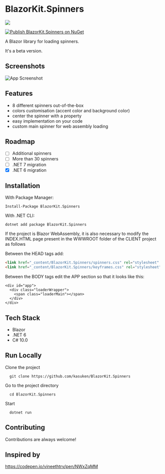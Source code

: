 
# BlazorKit.Spinners

![](https://countrush-prod.azurewebsites.net/l/badge/?repository=kasuken.BlazorKitSpinners)

[![Publish BlazorKit.Spinners on NuGet](https://github.com/kasuken/BlazorKit.Spinners/actions/workflows/publish.yml/badge.svg?branch=main)](https://github.com/kasuken/BlazorKit.Spinners/actions/workflows/publish.yml)

A Blazor library for loading spinners.

It's a beta version.

## Screenshots

![App Screenshot](https://github.com/kasuken/BlazorKit.Spinners/raw/main/blazorkit.spinners.0.7.14.gif)

## Features

- 8 different spinners out-of-the-box
- colors customisation (accent color and background color)
- center the spinner with a property
- easy implementation on your code
- custom main spinner for web assembly loading

## Roadmap

- [ ] Additional spinners
- [ ] More than 30 spinners
- [ ] .NET 7 migration
- [x] .NET 6 migration

## Installation

With Package Manager:

```gitattributes
Install-Package BlazorKit.Spinners
```

With .NET CLI:

```gitattributes
dotnet add package BlazorKit.Spinners
```

If the project is Blazor WebAssembly, it is also necessary to modify the INDEX.HTML page present in the WWWROOT folder of the CLIENT project as follows

Between the HEAD tags add:
```html
<link href="_content/BlazorKit.Spinners/spinners.css" rel="stylesheet" />
<link href="_content/BlazorKit.Spinners/keyframes.css" rel="stylesheet" />
```

Between the BODY tags edit the APP section so that it looks like this:
```Razor
<div id="app">
  <div class="loaderWrapper">
    <span class="loaderMain"></span>
  </div>
</div>
```

## Tech Stack

- Blazor
- .NET 6
- C# 10.0

## Run Locally

Clone the project

```gitattributes
  git clone https://github.com/kasuken/BlazorKit.Spinners
```

Go to the project directory

```gitattributes
  cd BlazorKit.Spinners
```

Start

```gitattributes
  dotnet run
```

## Contributing

Contributions are always welcome!

## Inspired by

https://codepen.io/vineethtrv/pen/NWxZqMM
